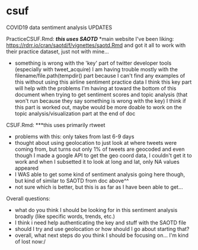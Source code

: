 # csuf
COVID19 data sentiment analysis UPDATES

PracticeCSUF.Rmd: ***this uses SAOTD***
*main website I've been liking: https://rdrr.io/cran/saotd/f/vignettes/saotd.Rmd and got it all to work with their practice dataset, just not with mine...
* something is wrong with the 'key' part of twitter developer tools (especially with tweet_acquire)
    I am having trouble mostly with the filename/file.path(tempdir() part because I can't find any examples of this without using this airline sentiment practice data
    I think this key part will help with the problems I'm having at toward the bottom of this document when trying to get sentiment scores and topic analysis (that won't run because they say something is wrong with the key)
    I think if this part is worked out, maybe would be more doable to work on the topic analysis/visualization part at the end of doc
    
    
CSUF.Rmd: ***this uses primarily rtweet
* problems with this: only takes from last 6-9 days
* thought about using geolocation to just look at where tweets were coming from, but turns out only 1% of tweets are geocoded and even though I made a google API to get the geo coord data, I couldn't get it to work and when I subsetted it to look at long and lat, only NA values appeared
* I WAS able to get some kind of sentiment analysis going here though, but kind of similar to SAOTD from doc above^^
* not sure which is better, but this is as far as I have been able to get...

Overall questions:
* what do you think I should be looking for in this sentiment analysis broadly (like specific words, trends, etc.)
* I think i need help authenticating the key and stuff with the SAOTD file
* should I try and use geolocation or how should I go about starting that?
* overall, what next steps do you think I should be focusing on... I'm kind of lost now:/
